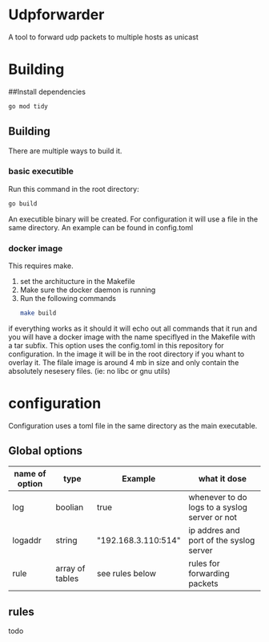 # Udpforwarder
A tool to forward udp packets to multiple hosts as unicast

# Building
##Install dependencies
```bash
go mod tidy
```
## Building
There are multiple ways to build it.
### basic executible
Run this command in the root directory:
```bash
go build
```
An executible binary will be created. For configuration it will use a file in the same directory. An example can be found in config.toml
### docker image
This requires make.  
1. set the architucture in the Makefile
2. Make sure the docker daemon is running
3. Run the following commands
   ```bash
   make build
   ```
if everything works as it should it will echo out all commands that it run and you will have a docker image with the name speciflyed in the Makefile with a tar subfix.
This option uses the config.toml in this repository for configuration. In the image it will be in the root directory if you whant to overlay it.
The filale image is around 4 mb in size and only contain the absolutely nesesery files. (ie: no libc or gnu utils)

# configuration
Configuration uses a toml file in the same directory as the main executable.
## Global options
| name of option   | type   | Example   | what it dose   |
| --- | --- | --- | --- |
| log | boolian | true | whenever to do logs to a syslog server or not |
| logaddr | string | "192.168.3.110:514" | ip addres and port of the syslog server |
| rule | array of tables | see rules below | rules for forwarding packets |

## rules
todo
